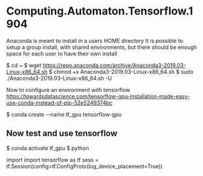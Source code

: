 # Computing.Automaton.Tensorflow.1904

 Anaconda is meant to install in a users HOME directory
 It is possible to setup a group install, with shared environments, but there should be enough space for each user to have their own install

 $ cd ~
 $ wget https://repo.anaconda.com/archive/Anaconda3-2019.03-Linux-x86_64.sh
 $ chmod +x Anaconda3-2019.03-Linux-x86_64.sh
 $ sudo ./Anaconda3-2019.03-Linux-x86_64.sh -U

 Now to configure an environment with tensorflow
 https://towardsdatascience.com/tensorflow-gpu-installation-made-easy-use-conda-instead-of-pip-52e5249374bc

$ conda create --name tf_gpu tensorflow-gpu

## Now test and use tensorflow

$ conda activate tf_gpu
$ python

import import tensorflow as tf
sess = tf.Session(config=tf.ConfigProto(log_device_placement=True))


